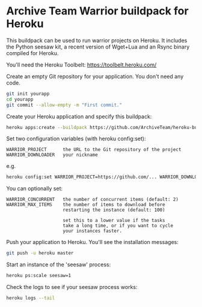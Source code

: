 Archive Team Warrior buildpack for Heroku
=========================================

This buildpack can be used to run warrior projects on Heroku. It includes the Python seesaw kit, a recent version of Wget+Lua and an Rsync binary compiled for Heroku.

You'll need the Heroku Toolbelt: https://toolbelt.heroku.com/

Create an empty Git repository for your application. You don't need any code.

```bash
git init yourapp
cd yourapp
git commit --allow-empty -m "First commit."
```

Create your Heroku application and specify this buildpack:

```bash
heroku apps:create --buildpack https://github.com/ArchiveTeam/heroku-buildpack-archiveteam-warrior.git
```

Set two configuration variables (with heroku config:set):

    WARRIOR_PROJECT      the URL to the Git repository of the project
    WARRIOR_DOWNLOADER   your nickname

e.g.
 
```bash
heroku config:set WARRIOR_PROJECT=https://github.com/... WARRIOR_DOWNLOADER=YOURNAME
```

You can optionally set:

    WARRIOR_CONCURRENT   the number of concurrent items (default: 2)
    WARRIOR_MAX_ITEMS    the number of items to download before
                         restarting the instance (default: 100)

                         set this to a lower value if the tasks
                         take a long time, or if you want to cycle
                         your instances faster.

Push your application to Heroku. You'll see the installation messages:

```bash
git push -u heroku master
```

Start an instance of the 'seesaw' process:

```bash
heroku ps:scale seesaw=1
```

Check the logs to see if your seesaw process works:

```bash
heroku logs --tail
```

